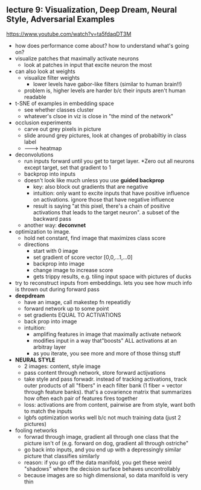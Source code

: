 ## lecture 9: Visualization, Deep Dream, Neural Style, Adversarial Examples

https://www.youtube.com/watch?v=ta5fdaqDT3M

* how does performance come about? how to understand what's going on?
* visualize patches that maximally activate neurons
  * look at patches in input that excite neuron the most
* can also look at weights
  * visualize filter weights
    * lower levels have gabor-like filters (similar to human brain!!)
  * problem is, higher levels are harder b/c their inputs aren't human readable
* t-SNE of examples in embedding space
  * see whether classes cluster
  * whatever's clsoe in viz is close in "the mind of the network"
* occlusion experiments
  * carve out grey pixels in picture
  * slide around grey pictures, look at changes of probabiltiy in class label
  * ---> heatmap
* deconvolutions
  * run inputs forward until you get to target layer. 
  *Zero out all neurons except target, set that gradient to 1
  * backprop into inputs
  * doesn't look like much unless you use **guided backprop**
    * key: also block out gradients that are negative
    * intuition: only want to excite inputs that have positive influence on activations. ignore those that have negative influence
    * result is saying "at this pixel, there's a chain of positive activations that leads to the target neuron". a subset of the backward pass
  * another way: **deconvnet**
* optimization to image. 
  * hold net constant, find image that maximizes class score
  * directions
    * start with 0 image
    * set gradient of score vector [0,0,...1,...0]
    * backprop into image
    * change image to increase score
    * gets trippy results, e.g. tiling input space with pictures of ducks
* try to reconstruct inputs from embeddings. lets you see how much info is thrown out during forward pass
* **deepdream**
  * have an image, call makestep fn repeatidly
  * forward network up to some point
  * set gradients EQUAL TO ACTIVATIONS
  * back prop into image
  * intuition:
    * amplifing features in image that maximally activate network    
    * modifies input in a way that"boosts" ALL activations at an arbitray layer
    * as you iterate, you see more and more of those thinsg stuff
* **NEURAL STYLE**
  * 2 images: content, style image
  * pass content through network, store forward actijvations
  * take style and pass forwadr. instead of tracking activations, track outer products of all "fibers" in each filter bank (1 fiber = vector through feature banks). that's a covarience matrix that summarizes how often each pair of features fires together
  * loss: activations are from content, pairwise are from style, want both to match the inputs
  * lgbfs optimization works well b/c not much training data (just 2 pictures)
* fooling networks
  * forwrad through image, gradient all through one class that the picture isn't of (e.g. forward on dog, gradient all through ostriche"
  * go back into inputs, and you end up with a depressingly similar picture that classifies similarly
  * reason: if you go off the data manifold, you get these weird "shadows" where the decision surface behaves uncontrollably
  * because images are so high dimensional, so data manifold is very thin  
  

